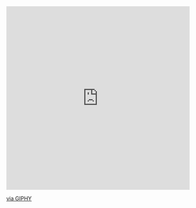 <iframe src="https://giphy.com/embed/26xBu1PjOPhbMARkk" width="480" height="480" frameBorder="0" class="giphy-embed" allowFullScreen></iframe><p><a href="https://giphy.com/gifs/art-design-26xBu1PjOPhbMARkk">via GIPHY</a></p>

<!--
**marklasagne/marklasagne** is a ✨ _special_ ✨ repository because its `README.md` (this file) appears on your GitHub profile.

Here are some ideas to get you started:

- 🔭 I’m currently working on ...
- 🌱 I’m currently learning ...
- 👯 I’m looking to collaborate on ...
- 🤔 I’m looking for help with ...
- 💬 Ask me about ...
- 📫 How to reach me: ...
- 😄 Pronouns: ...
- ⚡ Fun fact: ...
-->
